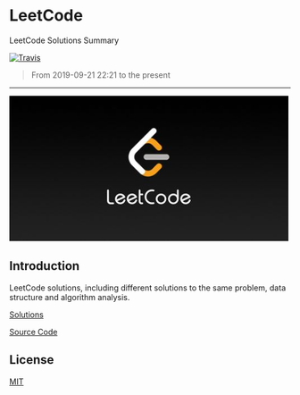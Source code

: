 # LeetCode
LeetCode Solutions Summary

[![Travis](https://img.shields.io/badge/language-C++-green.svg)]()

>   From 2019-09-21 22:21 to the present

---

![leetcode.jpeg](./pictures/leetcode.jpeg)

## Introduction

LeetCode solutions, including different solutions to the same problem, data structure and algorithm analysis.

[Solutions](./problems)

[Source Code](./code)



## License

[MIT](./LICENSE.txt)